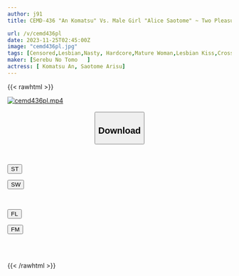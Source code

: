 ```yaml
---
author: j91
title: CEMD-436 "An Komatsu" Vs. Male Girl "Alice Saotome" ~ Two Pleasure-oriented People Use Their Pussies, Anuses, And Dicks To Have Too Much Sex

url: /v/cemd436pl
date: 2023-11-25T02:45:00Z
image: "cemd436pl.jpg"
tags: [Censored,Lesbian,Nasty, Hardcore,Mature Woman,Lesbian Kiss,Cross Dressing	 ]
maker: [Serebu No Tomo   ]
actress: [ Komatsu An, Saotome Arisu]
---
```



{{< rawhtml >}}

<div class="video" data-videoid="4okO2GZLBVfKKMQ">
    <a href="javascript:;">
        <img src="/v/cemd436pl/cemd436pl.jpg" width="WIDTH" height="HEIGHT" alt="cemd436pl.mp4" loading="lazy">
    </a>
</div>

<script type="text/javascript" src="https://j91.asia/asset/on-demand-st.js"></script>

<br>
  <link rel="stylesheet" href="https://j91.asia/asset/bs5.css">
  
  <center>
  <button class="btn btn-primary" type="button" data-bs-toggle="collapse" data-bs-target=".multi-collapse" aria-expanded="false" aria-controls="multiCollapseExample1 multiCollapseExample2"><h2>Download</h2></button></center>
</p>
<div class="row">
  <div class="col">
    <div class="collapse multi-collapse" id="multiCollapseExample1">
      <div class="card card-body">
	      	      <br>
<div class="buttons">  
<p><a href="https://streamtape.to/v/4okO2GZLBVfKKMQ" target="_blank"><button class="btn-hover color-3"><i class="fa fa-download"></i> ST</button></a></p>
<p><a href="https://flaswish.com/uuu33e5mv53t" target="_blank"><button class="btn-hover color-2"><i class="fa fa-download"></i> SW</button></a></p></div>
    </div>
  </div>
</div>
  <div class="col">
    <div class="collapse multi-collapse" id="multiCollapseExample2">
      <div class="card card-body">
	      <br>
<div class="buttons">
<p><a href="javascript:;" target="_blank"><button class="btn-hover color-9"><i class="fa fa-download"></i> FL</button></a></p>
<p><a href="javascript:;" target="_blank"><button class="btn-hover color-8"><i class="fa fa-download"></i> FM</button></a></p></div>
<br><br>
      </div>
    </div>
  </div>
</div>

{{< /rawhtml >}}
